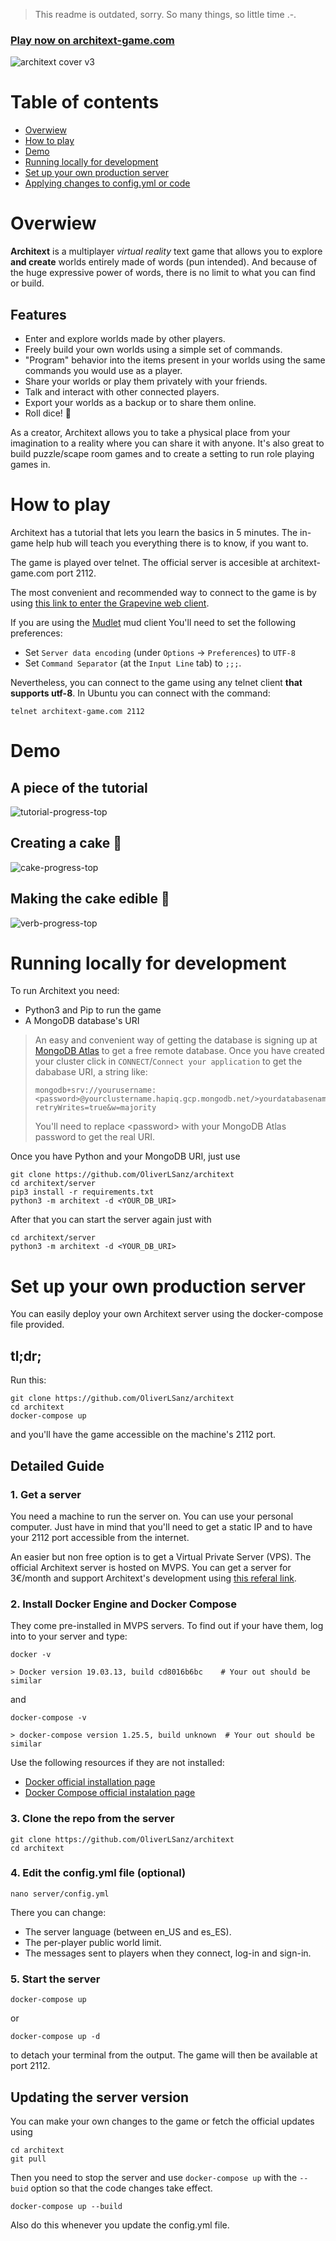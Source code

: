 > This readme is outdated, sorry.  So many things, so little time .-.

### [Play now on architext-game.com](https://architext-game.com)

![architext cover v3](https://user-images.githubusercontent.com/15345234/122195601-ccb8a000-ce96-11eb-8456-21168ee35278.png)

# Table of contents
- [Overwiew](#overwiew)
- [How to play](#how-to-play)
- [Demo](#demo)
- [Running locally for development](#running-locally-for-development)
- [Set up your own production server](#set-up-your-own-production-server)
- [Applying changes to config.yml or code](#updating-the-server-version)
# Overwiew
**Architext** is a multiplayer *virtual reality* text game that allows you to explore **and create** worlds entirely made of words (pun intended). And because of the huge expressive power of words, there is no limit to what you can find or build.

## Features
* Enter and explore worlds made by other players.
* Freely build your own worlds using a simple set of commands.
* "Program" behavior into the items present in your worlds using the same commands you would use as a player.
* Share your worlds or play them privately with your friends.
* Talk and interact with other connected players.
* Export your worlds as a backup or to share them online.
* Roll dice! 🎲

As a creator, Architext allows you to take a physical place from your imagination to a reality where you can share it with anyone. It's also great to build puzzle/scape room games and to create a setting to run role playing games in.

# How to play
Architext has a tutorial that lets you learn the basics in 5 minutes. The in-game help hub will teach you everything there is to know, if you want to.

The game is played over telnet. The official server is accesible at architext-game.com port 2112.

The most convenient and recommended way to connect to the game is by using [this link to enter the Grapevine web client](https://grapevine.haus/games/Architext/play).

If you are using the [Mudlet](https://www.mudlet.org/) mud client You'll need to set the following preferences:
* Set `Server data encoding` (under `Options` -> `Preferences`) to `UTF-8` 
* Set `Command Separator` (at the `Input Line` tab) to `;;;`.

Nevertheless, you can connect to the game using any telnet client **that supports utf-8**. In Ubuntu you can connect with the command:
```
telnet architext-game.com 2112
``` 

# Demo
## A piece of the tutorial
![tutorial-progress-top](https://user-images.githubusercontent.com/15345234/123418325-36ccf580-d5b9-11eb-840d-5be041771e15.gif)


## Creating a cake 🎂
![cake-progress-top](https://user-images.githubusercontent.com/15345234/123418339-3d5b6d00-d5b9-11eb-990f-d4b55b490451.gif)


## Making the cake edible 🙆
![verb-progress-top](https://user-images.githubusercontent.com/15345234/123418348-41878a80-d5b9-11eb-9a9f-faf8b7cbe182.gif)


# Running locally for development
To run Architext you need:
* Python3 and Pip to run the game
* A MongoDB database's URI

>An easy and convenient way of getting the database is signing up at [MongoDB Atlas](https://www.mongodb.com/cloud/atlas) to get a free remote database. Once you have created your cluster click in `CONNECT`/`Connect your application` to get the dababase URI, a string like:
>```
>mongodb+srv://yourusername:<password>@yourclustername.hapiq.gcp.mongodb.net/>yourdatabasename?retryWrites=true&w=majority
>```
>You'll need to replace \<password> with your MongoDB Atlas password to get the real URI. 

Once you have Python and your MongoDB URI, just use
```
git clone https://github.com/OliverLSanz/architext
cd architext/server
pip3 install -r requirements.txt
python3 -m architext -d <YOUR_DB_URI>
```
After that you can start the server again just with
```
cd architext/server
python3 -m architext -d <YOUR_DB_URI>
```
# Set up your own production server
You can easily deploy your own Architext server using the docker-compose file provided.
## tl;dr;
Run this:
```
git clone https://github.com/OliverLSanz/architext
cd architext
docker-compose up
```
and you'll have the game accessible on the machine's 2112 port.
 ## Detailed Guide

### 1. Get a server
You need a machine to run the server on. You can use your personal computer. Just have in mind that you'll need to get a static IP and to have your 2112 port accessible from the internet.

An easier but non free option is to get a Virtual Private Server (VPS). The official Architext server is hosted on MVPS. You can get a server for 3€/month and support Architext's development using [this referal link](https://www.mvps.net/?aff=12763).

### 2. Install Docker Engine and Docker Compose
They come pre-installed in MVPS servers. To find out if your have them, log into to your server and type:
```
docker -v

> Docker version 19.03.13, build cd8016b6bc    # Your out should be similar
``` 
and
```
docker-compose -v

> docker-compose version 1.25.5, build unknown  # Your out should be similar
```

Use the following resources if they are not installed:
* [Docker official installation page](https://docs.docker.com/engine/install/)
* [Docker Compose official instalation page](https://docs.docker.com/compose/install/)

### 3. Clone the repo from the server
```
git clone https://github.com/OliverLSanz/architext
cd architext
```
### 4. Edit the config.yml file (optional)
```
nano server/config.yml
```
There you can change: 
* The server language (between en_US and es_ES). 
* The per-player public world limit.
* The messages sent to players when they connect, log-in and sign-in.

### 5. Start the server
```
docker-compose up
```
or
```
docker-compose up -d
```
to detach your terminal from the output. The game will then be available at port 2112.
## Updating the server version
You can make your own changes to the game or fetch the official updates using
```
cd architext
git pull
```
Then you need to stop the server and use `docker-compose up` with the `--buid` option so that the code changes take effect.
```
docker-compose up --build
```
Also do this whenever you update the config.yml file.
